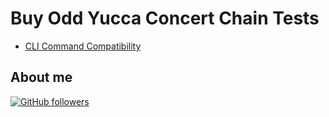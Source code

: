 # Buy Odd Yucca Concert Chain Tests

-   [CLI Command Compatibility](https://docs.docker.com/compose/cli-command-compatibility/)

## About me

[![GitHub followers](https://img.shields.io/github/followers/jesperancinha.svg?label=Jesperancinha&style=for-the-badge&logo=github&color=grey "GitHub")](https://github.com/jesperancinha)

